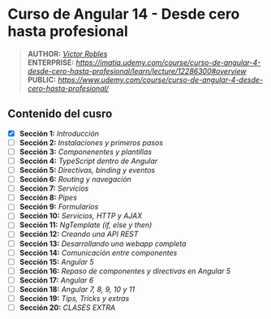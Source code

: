 # Curso de Angular 14 - Desde cero hasta profesional

> **AUTHOR:** _[Víctor Robles](https://www.udemy.com/user/victor-robles-2/)_  
> **ENTERPRISE:** _https://imatia.udemy.com/course/curso-de-angular-4-desde-cero-hasta-profesional/learn/lecture/12286300#overview_  
> **PUBLIC:** _https://www.udemy.com/course/curso-de-angular-4-desde-cero-hasta-profesional/_ 

## Contenido del cusro

- [x] **Sección 1:** _Introducción_
- [ ] **Sección 2:** _Instalaciones y primeros pasos_
- [ ] **Sección 3:** _Componenentes y plantillas_
- [ ] **Sección 4:** _TypeScript dentro de Angular_
- [ ] **Sección 5:** _Directivas, binding y eventos_
- [ ] **Sección 6:** _Routing y navegación_
- [ ] **Sección 7:** _Servicios_
- [ ] **Sección 8:** _Pipes_
- [ ] **Sección 9:** _Formularios_
- [ ] **Sección 10:** _Servicios, HTTP y AJAX_  
- [ ] **Sección 11:** _NgTemplate (if, else y then)_  
- [ ] **Sección 12:** _Creando una API REST_  
- [ ] **Sección 13:** _Desarrollando una webapp completa_  
- [ ] **Sección 14:** _Comunicación entre componentes_  
- [ ] **Sección 15:** _Angular 5_  
- [ ] **Sección 16:** _Repaso de componentes y directivas en Angular 5_  
- [ ] **Sección 17:** _Angular 6_  
- [ ] **Sección 18:** _Angular 7, 8, 9, 10 y 11_  
- [ ] **Sección 19:** _Tips, Tricks y extras_  
- [ ] **Sección 20:** _CLASES EXTRA_  